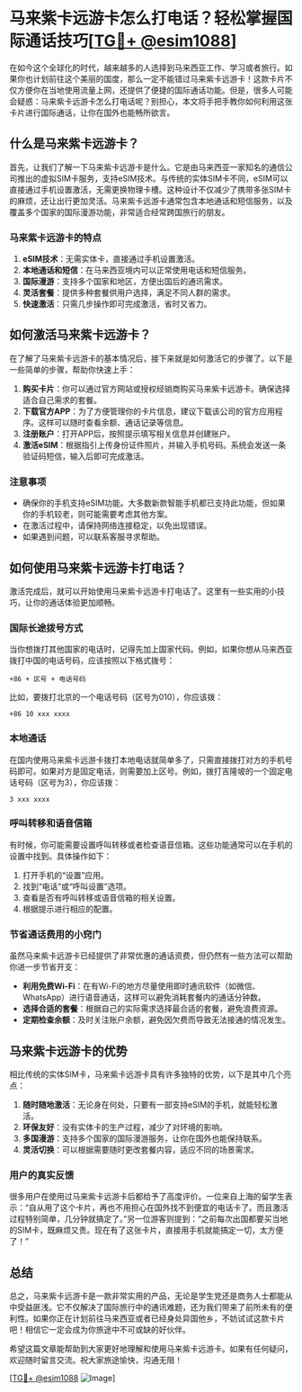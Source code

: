 # 马来紫卡远游卡怎么打电话？轻松掌握国际通话技巧[[TG💪+ @esim1088](https://t.me/s/esim1088)]

在如今这个全球化的时代，越来越多的人选择到马来西亚工作、学习或者旅行。如果你也计划前往这个美丽的国度，那么一定不能错过马来紫卡远游卡！这款卡片不仅方便你在当地使用流量上网，还提供了便捷的国际通话功能。但是，很多人可能会疑惑：马来紫卡远游卡怎么打电话呢？别担心，本文将手把手教你如何利用这张卡片进行国际通话，让你在国外也能畅所欲言。

## 什么是马来紫卡远游卡？

首先，让我们了解一下马来紫卡远游卡是什么。它是由马来西亚一家知名的通信公司推出的虚拟SIM卡服务，支持eSIM技术。与传统的实体SIM卡不同，eSIM可以直接通过手机设置激活，无需更换物理卡槽。这种设计不仅减少了携带多张SIM卡的麻烦，还让出行更加灵活。马来紫卡远游卡通常包含本地通话和短信服务，以及覆盖多个国家的国际漫游功能，非常适合经常跨国旅行的朋友。

### 马来紫卡远游卡的特点

1. **eSIM技术**：无需实体卡，直接通过手机设置激活。
2. **本地通话和短信**：在马来西亚境内可以正常使用电话和短信服务。
3. **国际漫游**：支持多个国家和地区，方便出国后的通讯需求。
4. **灵活套餐**：提供多种套餐供用户选择，满足不同人群的需求。
5. **快速激活**：只需几步操作即可完成激活，省时又省力。

## 如何激活马来紫卡远游卡？

在了解了马来紫卡远游卡的基本情况后，接下来就是如何激活它的步骤了。以下是一些简单的步骤，帮助你快速上手：

1. **购买卡片**：你可以通过官方网站或授权经销商购买马来紫卡远游卡。确保选择适合自己需求的套餐。
2. **下载官方APP**：为了方便管理你的卡片信息，建议下载该公司的官方应用程序。这样可以随时查看余额、通话记录等信息。
3. **注册账户**：打开APP后，按照提示填写相关信息并创建账户。
4. **激活eSIM**：根据指引上传身份证件照片，并输入手机号码。系统会发送一条验证码短信，输入后即可完成激活。

### 注意事项

- 确保你的手机支持eSIM功能。大多数新款智能手机都已支持此功能，但如果你的手机较老，则可能需要考虑其他方案。
- 在激活过程中，请保持网络连接稳定，以免出现错误。
- 如果遇到问题，可以联系客服寻求帮助。

## 如何使用马来紫卡远游卡打电话？

激活完成后，就可以开始使用马来紫卡远游卡打电话了。这里有一些实用的小技巧，让你的通话体验更加顺畅。

### 国际长途拨号方式

当你想拨打其他国家的电话时，记得先加上国家代码。例如，如果你想从马来西亚拨打中国的电话号码，应该按照以下格式拨号：

```plaintext
+86 + 区号 + 电话号码
```

比如，要拨打北京的一个电话号码（区号为010），你应该拨：

```plaintext
+86 10 xxx xxxx
```

### 本地通话

在国内使用马来紫卡远游卡拨打本地电话就简单多了，只需直接拨打对方的手机号码即可。如果对方是固定电话，则需要加上区号。例如，拨打吉隆坡的一个固定电话号码（区号为3），你应该拨：

```plaintext
3 xxx xxxx
```

### 呼叫转移和语音信箱

有时候，你可能需要设置呼叫转移或者检查语音信箱。这些功能通常可以在手机的设置中找到。具体操作如下：

1. 打开手机的“设置”应用。
2. 找到“电话”或“呼叫设置”选项。
3. 查看是否有呼叫转移或语音信箱的相关设置。
4. 根据提示进行相应的配置。

### 节省通话费用的小窍门

虽然马来紫卡远游卡已经提供了非常优惠的通话资费，但仍然有一些方法可以帮助你进一步节省开支：

- **利用免费Wi-Fi**：在有Wi-Fi的地方尽量使用即时通讯软件（如微信、WhatsApp）进行语音通话，这样可以避免消耗套餐内的通话分钟数。
- **选择合适的套餐**：根据自己的实际需求选择最合适的套餐，避免浪费资源。
- **定期检查余额**：及时关注账户余额，避免因欠费而导致无法接通的情况发生。

## 马来紫卡远游卡的优势

相比传统的实体SIM卡，马来紫卡远游卡具有许多独特的优势，以下是其中几个亮点：

1. **随时随地激活**：无论身在何处，只要有一部支持eSIM的手机，就能轻松激活。
2. **环保友好**：没有实体卡的生产过程，减少了对环境的影响。
3. **多国漫游**：支持多个国家的国际漫游服务，让你在国外也能保持联系。
4. **灵活切换**：可以根据需要随时更改套餐内容，适应不同的场景需求。

### 用户的真实反馈

很多用户在使用过马来紫卡远游卡后都给予了高度评价。一位来自上海的留学生表示：“自从用了这个卡片，再也不用担心在国外找不到便宜的电话卡了。而且激活过程特别简单，几分钟就搞定了。”另一位游客则提到：“之前每次出国都要买当地的SIM卡，既麻烦又贵。现在有了这张卡片，直接用手机就能搞定一切，太方便了！”

## 总结

总之，马来紫卡远游卡是一款非常实用的产品，无论是学生党还是商务人士都能从中受益匪浅。它不仅解决了国际旅行中的通讯难题，还为我们带来了前所未有的便利性。如果你正在计划前往马来西亚或者已经身处异国他乡，不妨试试这款卡片吧！相信它一定会成为你旅途中不可或缺的好伙伴。

希望这篇文章能帮助到大家更好地理解和使用马来紫卡远游卡。如果有任何疑问，欢迎随时留言交流。祝大家旅途愉快，沟通无阻！

[[TG💪+ @esim1088](https://t.me/s/esim1088) ![Image](https://i.postimg.cc/4NQfJmqS/Snipaste-2025-05-13-00-14-12.png)]